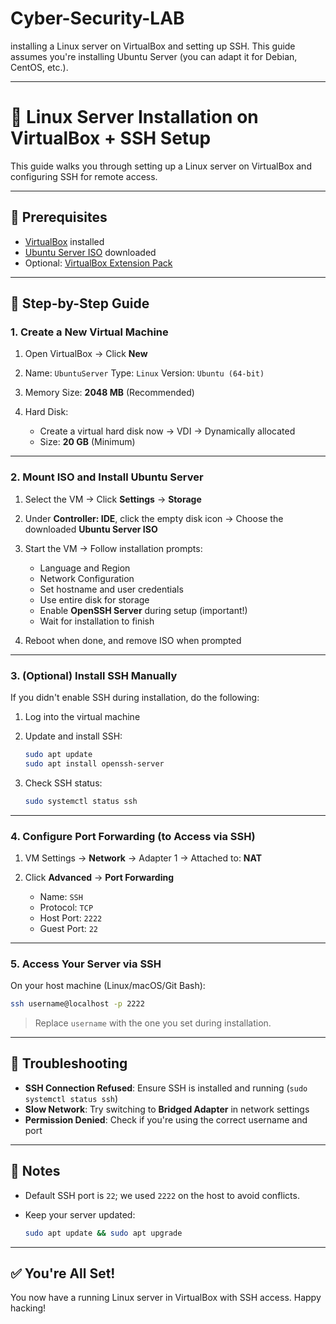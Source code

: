 # Cyber-Security-LAB
installing a Linux server on VirtualBox and setting up SSH. This guide assumes you're installing Ubuntu Server (you can adapt it for Debian, CentOS, etc.).

---

# 🐧 Linux Server Installation on VirtualBox + SSH Setup

This guide walks you through setting up a Linux server on VirtualBox and configuring SSH for remote access.

---

## 🧰 Prerequisites

* [VirtualBox](https://www.virtualbox.org/) installed
* [Ubuntu Server ISO](https://ubuntu.com/download/server) downloaded
* Optional: [VirtualBox Extension Pack](https://www.virtualbox.org/wiki/Downloads)

---

## 🚀 Step-by-Step Guide

### 1. **Create a New Virtual Machine**

1. Open VirtualBox → Click **New**
2. Name: `UbuntuServer`
   Type: `Linux`
   Version: `Ubuntu (64-bit)`
3. Memory Size: **2048 MB** (Recommended)
4. Hard Disk:

   * Create a virtual hard disk now → VDI → Dynamically allocated
   * Size: **20 GB** (Minimum)

---

### 2. **Mount ISO and Install Ubuntu Server**

1. Select the VM → Click **Settings** → **Storage**
2. Under **Controller: IDE**, click the empty disk icon → Choose the downloaded **Ubuntu Server ISO**
3. Start the VM → Follow installation prompts:

   * Language and Region
   * Network Configuration
   * Set hostname and user credentials
   * Use entire disk for storage
   * Enable **OpenSSH Server** during setup (important!)
   * Wait for installation to finish
4. Reboot when done, and remove ISO when prompted

---

### 3. **(Optional) Install SSH Manually**

If you didn't enable SSH during installation, do the following:

1. Log into the virtual machine
2. Update and install SSH:

   ```bash
   sudo apt update
   sudo apt install openssh-server
   ```
3. Check SSH status:

   ```bash
   sudo systemctl status ssh
   ```

---

### 4. **Configure Port Forwarding (to Access via SSH)**

1. VM Settings → **Network** → Adapter 1 → Attached to: **NAT**
2. Click **Advanced** → **Port Forwarding**

   * Name: `SSH`
   * Protocol: `TCP`
   * Host Port: `2222`
   * Guest Port: `22`

---

### 5. **Access Your Server via SSH**

On your host machine (Linux/macOS/Git Bash):

```bash
ssh username@localhost -p 2222
```

> Replace `username` with the one you set during installation.

---

## 🧪 Troubleshooting

* **SSH Connection Refused**: Ensure SSH is installed and running (`sudo systemctl status ssh`)
* **Slow Network**: Try switching to **Bridged Adapter** in network settings
* **Permission Denied**: Check if you're using the correct username and port

---

## 📌 Notes

* Default SSH port is `22`; we used `2222` on the host to avoid conflicts.
* Keep your server updated:

  ```bash
  sudo apt update && sudo apt upgrade
  ```

---

## ✅ You're All Set!

You now have a running Linux server in VirtualBox with SSH access. Happy hacking!
